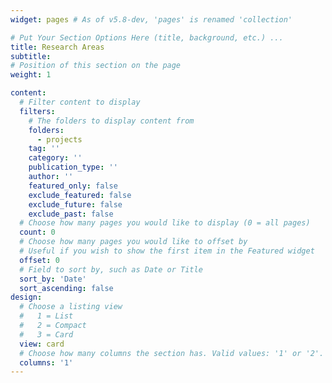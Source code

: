 ```yaml
---
widget: pages # As of v5.8-dev, 'pages' is renamed 'collection'

# Put Your Section Options Here (title, background, etc.) ...
title: Research Areas
subtitle: 
# Position of this section on the page
weight: 1

content:
  # Filter content to display
  filters:
    # The folders to display content from
    folders:
      - projects
    tag: ''
    category: ''
    publication_type: ''
    author: ''
    featured_only: false
    exclude_featured: false
    exclude_future: false
    exclude_past: false
  # Choose how many pages you would like to display (0 = all pages)
  count: 0
  # Choose how many pages you would like to offset by
  # Useful if you wish to show the first item in the Featured widget
  offset: 0
  # Field to sort by, such as Date or Title
  sort_by: 'Date'
  sort_ascending: false
design:
  # Choose a listing view
  #   1 = List
  #   2 = Compact
  #   3 = Card
  view: card
  # Choose how many columns the section has. Valid values: '1' or '2'.
  columns: '1'
---
```

